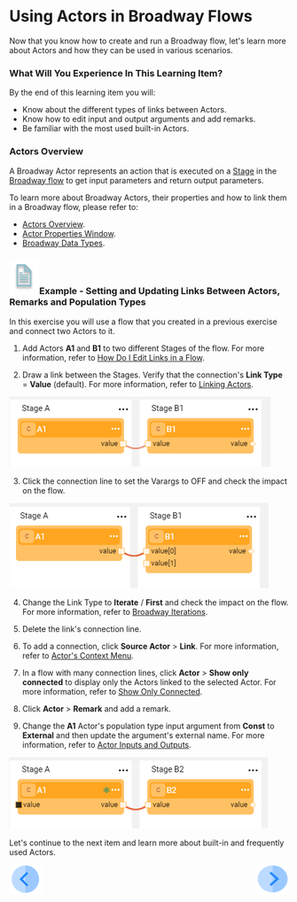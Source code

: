 # Using Actors in Broadway Flows

Now that you know how to create and run a Broadway flow, let's learn more about Actors and how they can be used in various scenarios.

### What Will You Experience In This Learning Item?

By the end of this learning item you will:

- Know about the different types of links between Actors.
- Know how to edit input and output arguments and add remarks.
- Be familiar with the most used built-in Actors.

### Actors Overview

A Broadway Actor represents an action that is executed on a [Stage](/articles/19_Broadway/19_broadway_flow_stages.md) in the [Broadway flow](/articles/19_Broadway/02a_broadway_flow_overview.md) to get input parameters and return output parameters. 

To learn more about Broadway Actors, their properties and how to link them in a Broadway flow, please refer to:

* [Actors Overview](/articles/19_Broadway/03_broadway_actor.md).
* [Actor Properties Window](/articles/19_Broadway/03_broadway_actor_window.md).
* [Broadway Data Types](/articles/19_Broadway/05_data_types.md).


### ![](/academy/images/example.png)Example - Setting and Updating Links Between Actors, Remarks and Population Types

In this exercise you will use a flow that you created in a previous exercise and connect two Actors to it. 

1. Add Actors **A1** and **B1** to two different Stages of the flow. For more information, refer to [How Do I Edit Links in a Flow](/articles/19_Broadway/07_broadway_flow_linking_actors.md#how-do-i-edit-links-in-the-flow).

2. Draw a link between the Stages. Verify that the connection's **Link Type** = **Value** (default). For more information, refer to [Linking Actors](/articles/19_Broadway/07_broadway_flow_linking_actors.md).

![image](images/08_link_type_1.PNG)

3. Click the connection line to set the Varargs to OFF and check the impact on the flow.

![image](images/08_link_type_vararg.PNG)

4. Change the Link Type to **Iterate** / **First** and check the impact on the flow. For more information, refer to [Broadway Iterations](/articles/19_Broadway/21_iterations.md). 

5. Delete the link's connection line.

6. To add a connection, click **Source Actor** > **Link**. For more information, refer to [Actor's Context Menu](/articles/19_Broadway/18_broadway_flow_window.md#actor-context-menu).

7. In a flow with many connection lines, click **Actor** > **Show only connected** to display only the Actors linked to the selected Actor. For more information, refer to [Show Only Connected](/articles/19_Broadway/08_show_only_connected_actors.md).

8. Click **Actor** > **Remark** and add a remark.

9. Change the **A1** Actor's population type input argument from **Const** to **External** and then update the argument's external name. For more information, refer to [Actor Inputs and Outputs](/articles/19_Broadway/03_broadway_actor_window.md#actors-inputs-and-outputs).

![image](images/08_link_type_external.PNG)

Let's continue to the next item and learn more about built-in and frequently used Actors.

[![Previous](/articles/images/Previous.png)](07_broadway_flow_add_condition_execise.md)[<img align="right" width="60" height="54" src="/articles/images/Next.png">](09_frequently_used_actor_types.md)

